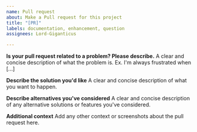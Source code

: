 ```yaml
---
name: Pull request
about: Make a Pull request for this project
title: "[PR]"
labels: documentation, enhancement, question
assignees: Lord-Giganticus

---
```


**Is your pull request related to a problem? Please describe.**
A clear and concise description of what the problem is. Ex. I'm always frustrated when [...]

**Describe the solution you'd like**
A clear and concise description of what you want to happen.

**Describe alternatives you've considered**
A clear and concise description of any alternative solutions or features you've considered.

**Additional context**
Add any other context or screenshots about the pull request here.
